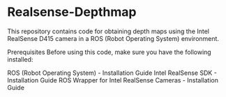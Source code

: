 # Realsense-Depthmap
[//]: <> (Get depth map using realsense D415 camera)
This repository contains code for obtaining depth maps using the Intel RealSense D415 camera in a ROS (Robot Operating System) environment.

Prerequisites
Before using this code, make sure you have the following installed:

ROS (Robot Operating System) - Installation Guide
Intel RealSense SDK - Installation Guide
ROS Wrapper for Intel RealSense Cameras - Installation Guide

